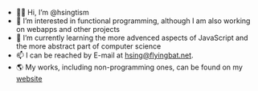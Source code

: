 - 👋🏼 Hi, I’m @hsingtism
- 👀 I’m interested in functional programming, although I am also working on webapps and other projects
- 🌱 I’m currently learning the more advenced aspects of JavaScript and the more abstract part of computer science
- 📫 I can be reached by E-mail at [hsing@flyingbat.net](mailto:hsing@flyingbat.net). 
- 🌎 My works, including non-programming ones, can be found on my [website](https://hsing.org)
